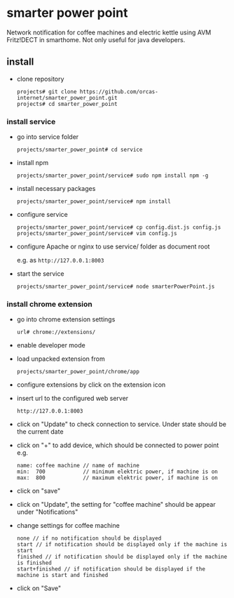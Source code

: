 # smarter power point
Network notification for coffee machines and electric kettle using AVM Fritz!DECT in smarthome. Not only useful for java developers.

## install

- clone repository

      projects# git clone https://github.com/orcas-internet/smarter_power_point.git
      projects# cd smarter_power_point      
  
### install service

- go into service folder

      projects/smarter_power_point# cd service
    
- install npm

      projects/smarter_power_point/service# sudo npm install npm -g
  
- install necessary packages

      projects/smarter_power_point/service# npm install
      
- configure service

      projects/smarter_power_point/service# cp config.dist.js config.js
      projects/smarter_power_point/service# vim config.js
      
- configure Apache or nginx to use service/ folder as document root

    e.g. as `http://127.0.0.1:8003`
    
- start the service

      projects/smarter_power_point/service# node smarterPowerPoint.js

### install chrome extension

- go into chrome extension settings

      url# chrome://extensions/
      
- enable developer mode

- load unpacked extension from

      projects/smarter_power_point/chrome/app

- configure extensions by click on the extension icon

- insert url to the configured web server

      http://127.0.0.1:8003
      
- click on "Update" to check connection to service. Under state should be the current date

- click on "+" to add device, which should be connected to power point e.g.

      name: coffee machine // name of machine
      min:  700            // minimum elektric power, if machine is on
      max:  800            // maximum elektric power, if machine is on
      
- click on "save"

- click on "Update", the setting for "coffee machine" should be appear under "Notifications"

- change settings for coffee machine

      none // if no notification should be displayed
      start // if notification should be displayed only if the machine is start
      finished // if notification should be displayed only if the machine is finished
      start+finished // if notification should be displayed if the machine is start and finished
      
- click on "Save"